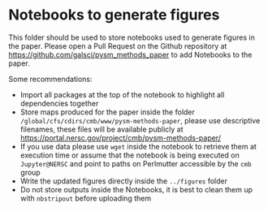 # Notebooks to generate figures

This folder should be used to store notebooks used to generate figures in the paper.
Please open a Pull Request on the Github repository at https://github.com/galsci/pysm_methods_paper to add Notebooks to the paper.

Some recommendations:

* Import all packages at the top of the notebook to highlight all dependencies together
* Store maps produced for the paper inside the folder `/global/cfs/cdirs/cmb/www/pysm-methods-paper`, please use descriptive filenames, these files will be available publicly at <https://portal.nersc.gov/project/cmb/pysm-methods-paper/>
* If you use data please use `wget` inside the notebook to retrieve them at execution time or assume that the notebook is being executed on `Jupyter@NERSC` and point to paths on Perlmutter accessible by the `cmb` group
* Write the updated figures directly inside the `../figures` folder
* Do not store outputs inside the Notebooks, it is best to clean them up with `nbstripout` before uploading them